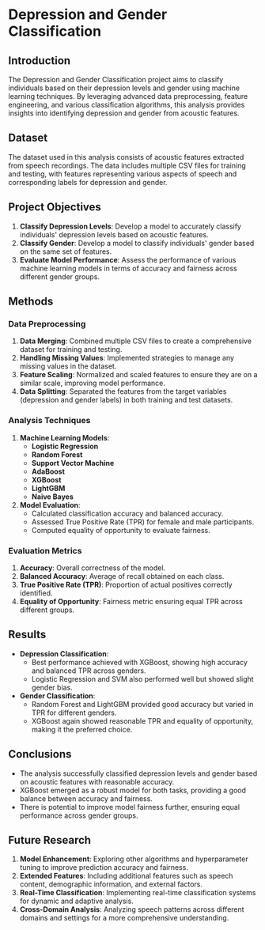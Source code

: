# Depression and Gender Classification

## Introduction

The Depression and Gender Classification project aims to classify individuals based on their depression levels and gender using machine learning techniques. By leveraging advanced data preprocessing, feature engineering, and various classification algorithms, this analysis provides insights into identifying depression and gender from acoustic features.

## Dataset

The dataset used in this analysis consists of acoustic features extracted from speech recordings. The data includes multiple CSV files for training and testing, with features representing various aspects of speech and corresponding labels for depression and gender.

## Project Objectives

1. **Classify Depression Levels**: Develop a model to accurately classify individuals' depression levels based on acoustic features.
2. **Classify Gender**: Develop a model to classify individuals' gender based on the same set of features.
3. **Evaluate Model Performance**: Assess the performance of various machine learning models in terms of accuracy and fairness across different gender groups.

## Methods

### Data Preprocessing

1. **Data Merging**: Combined multiple CSV files to create a comprehensive dataset for training and testing.
2. **Handling Missing Values**: Implemented strategies to manage any missing values in the dataset.
3. **Feature Scaling**: Normalized and scaled features to ensure they are on a similar scale, improving model performance.
4. **Data Splitting**: Separated the features from the target variables (depression and gender labels) in both training and test datasets.

### Analysis Techniques

1. **Machine Learning Models**: 
   - **Logistic Regression**
   - **Random Forest**
   - **Support Vector Machine**
   - **AdaBoost**
   - **XGBoost**
   - **LightGBM**
   - **Naive Bayes**
2. **Model Evaluation**: 
   - Calculated classification accuracy and balanced accuracy.
   - Assessed True Positive Rate (TPR) for female and male participants.
   - Computed equality of opportunity to evaluate fairness.

### Evaluation Metrics

1. **Accuracy**: Overall correctness of the model.
2. **Balanced Accuracy**: Average of recall obtained on each class.
3. **True Positive Rate (TPR)**: Proportion of actual positives correctly identified.
4. **Equality of Opportunity**: Fairness metric ensuring equal TPR across different groups.

## Results

- **Depression Classification**:
  - Best performance achieved with XGBoost, showing high accuracy and balanced TPR across genders.
  - Logistic Regression and SVM also performed well but showed slight gender bias.
- **Gender Classification**:
  - Random Forest and LightGBM provided good accuracy but varied in TPR for different genders.
  - XGBoost again showed reasonable TPR and equality of opportunity, making it the preferred choice.

## Conclusions

- The analysis successfully classified depression levels and gender based on acoustic features with reasonable accuracy.
- XGBoost emerged as a robust model for both tasks, providing a good balance between accuracy and fairness.
- There is potential to improve model fairness further, ensuring equal performance across gender groups.

## Future Research

1. **Model Enhancement**: Exploring other algorithms and hyperparameter tuning to improve prediction accuracy and fairness.
2. **Extended Features**: Including additional features such as speech content, demographic information, and external factors.
3. **Real-Time Classification**: Implementing real-time classification systems for dynamic and adaptive analysis.
4. **Cross-Domain Analysis**: Analyzing speech patterns across different domains and settings for a more comprehensive understanding.
